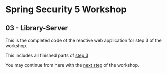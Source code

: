 # Spring Security 5 Workshop

## 03 - Library-Server

This is the completed code of the reactive web application for step 3 of the workshop.

This includes all finished parts of [step 3](https://andifalk.github.io/reactive-spring-security-5-workshop/#_step_3_add_authorization)

You may continue from here with the [next step](https://andifalk.github.io/reactive-spring-security-5-workshop/#_step_4_security_testing) of the workshop.
